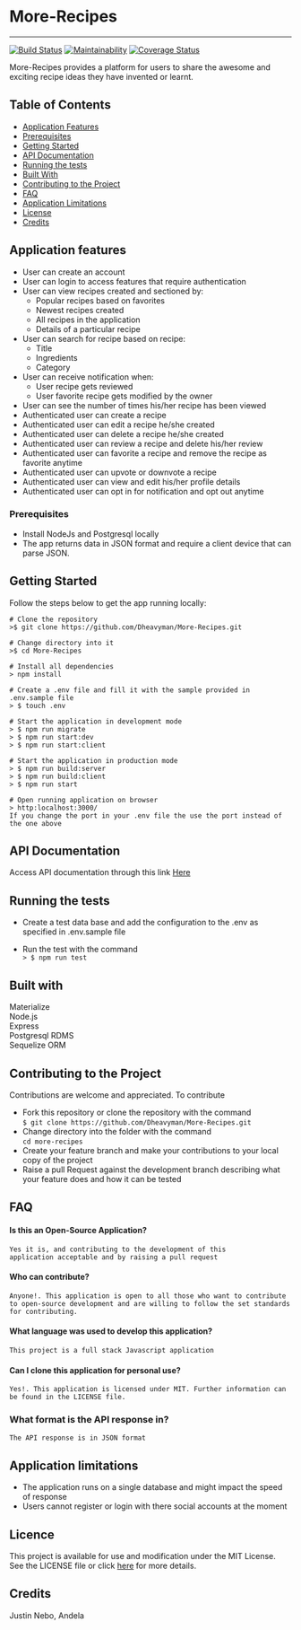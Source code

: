 # More-Recipes

----
[![Build Status](https://travis-ci.org/Dheavyman/More-Recipes.svg?branch=develop)](https://travis-ci.org/Dheavyman/More-Recipes)
[![Maintainability](https://api.codeclimate.com/v1/badges/40b3e87a10c58d6018a4/maintainability)](https://codeclimate.com/github/Dheavyman/More-Recipes/maintainability)
[![Coverage Status](https://coveralls.io/repos/github/Dheavyman/More-Recipes/badge.svg?branch=develop)](https://coveralls.io/github/Dheavyman/More-Recipes?branch=develop)

More-Recipes provides a platform for users to share the awesome and exciting  recipe ideas they have invented or learnt.

## Table of Contents
- [Application Features](#application-features)
- [Prerequisites](#prerequisites)
- [Getting Started](#getting-started)
- [API Documentation](#api-documentation)
- [Running the tests](#running-the-tests)
- [Built With](#built-with)
- [Contributing to the Project](#contributing-to-the-Project)
- [FAQ](#faq)
- [Application Limitations](#application-limitations)
- [License](#license)
- [Credits](#credits)


## Application features
* User can create an account
* User can login to access features that require authentication
* User can view recipes created and sectioned by:
  * Popular recipes based on favorites
  * Newest recipes created
  * All recipes in the application
  * Details of a particular recipe
* User can search for recipe based on recipe:
  * Title
  * Ingredients
  * Category
* User can receive notification when:
  * User recipe gets reviewed
  * User favorite recipe gets modified by the owner
* User can see the number of times his/her recipe has been viewed
* Authenticated user can create a recipe
* Authenticated user can edit a recipe he/she created
* Authenticated user can delete a recipe he/she created
* Authenticated user can review a recipe and delete his/her review
* Authenticated user can favorite a recipe and remove the recipe as favorite anytime
* Authenticated user can upvote or downvote a recipe
* Authenticated user can view and edit his/her profile details
* Authenticated user can opt in for notification and opt out anytime

### Prerequisites
* Install NodeJs and Postgresql locally
* The app returns data in JSON format and require a client device that can parse JSON.

## Getting Started
Follow the steps below to get the app running locally:
```
# Clone the repository
>$ git clone https://github.com/Dheavyman/More-Recipes.git

# Change directory into it
>$ cd More-Recipes

# Install all dependencies
> npm install

# Create a .env file and fill it with the sample provided in .env.sample file
> $ touch .env

# Start the application in development mode
> $ npm run migrate
> $ npm run start:dev
> $ npm run start:client

# Start the application in production mode
> $ npm run build:server
> $ npm run build:client
> $ npm run start

# Open running application on browser
> http:localhost:3000/
If you change the port in your .env file the use the port instead of the one above

```

## API Documentation
Access API documentation through this link [Here](https://more-recipes-25.herokuapp.com/api/v1/api-docs)

## Running the tests
* Create a test data base and add the configuration to the .env as specified in .env.sample file

* Run the test with the command  
`> $ npm run test`
## Built with

Materialize  
Node.js  
Express  
Postgresql RDMS  
Sequelize ORM

## Contributing to the Project
Contributions are welcome and appreciated. To contribute

- Fork this repository or clone the repository with the command  
`$ git clone https://github.com/Dheavyman/More-Recipes.git`
- Change directory into the folder with the command  
`cd more-recipes`
- Create your feature branch and make your contributions to your local copy of the project
- Raise a pull Request against the development branch describing what your feature does and how it can be tested

## FAQ
#### Is this an Open-Source Application?
    Yes it is, and contributing to the development of this
    application acceptable and by raising a pull request
    

#### Who can contribute?
    Anyone!. This application is open to all those who want to contribute to open-source development and are willing to follow the set standards for contributing.
    
#### What language was used to develop this application?
    This project is a full stack Javascript application
    
#### Can I clone this application for personal use?
    Yes!. This application is licensed under MIT. Further information can be found in the LICENSE file.

### What format is the API response in?
    The API response is in JSON format

## Application limitations
* The application runs on a single database and might impact the speed of response
* Users cannot register or login with there social accounts at the moment
## Licence
This project is available for use and modification under the MIT License. See the LICENSE file or click [here](https://github.com/Dheavyman/More-Recipes/blob/develop/LICENSE.md) for more details.

## Credits
Justin Nebo, Andela
